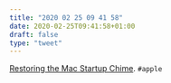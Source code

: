 ```yaml
---
title: "2020 02 25 09 41 58"
date: 2020-02-25T09:41:58+01:00
draft: false
type: "tweet"
---
```

[Restoring the Mac Startup Chime](https://mjtsai.com/blog/2020/02/24/restoring-the-mac-startup-chime/). `#apple`
